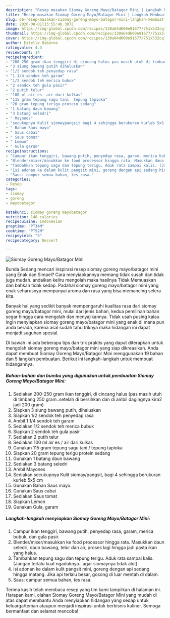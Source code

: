 ```yaml
---
description: "Resep masakan Siomay Goreng Mayo/Batagor Mini | Langkah Membuat Siomay Goreng Mayo/Batagor Mini Yang Enak Dan Mudah"
title: "Resep masakan Siomay Goreng Mayo/Batagor Mini | Langkah Membuat Siomay Goreng Mayo/Batagor Mini Yang Enak Dan Mudah"
slug: 66-resep-masakan-siomay-goreng-mayo-batagor-mini-langkah-membuat-siomay-goreng-mayo-batagor-mini-yang-enak-dan-mudah
date: 2020-08-01T15:55:40.307Z
image: https://img-global.cpcdn.com/recipes/130a64d600e91677/751x532cq70/siomay-goreng-mayobatagor-mini-foto-resep-utama.jpg
thumbnail: https://img-global.cpcdn.com/recipes/130a64d600e91677/751x532cq70/siomay-goreng-mayobatagor-mini-foto-resep-utama.jpg
cover: https://img-global.cpcdn.com/recipes/130a64d600e91677/751x532cq70/siomay-goreng-mayobatagor-mini-foto-resep-utama.jpg
author: Estelle Osborne
ratingvalue: 4.3
reviewcount: 14
recipeingredient:
- "200-250 gram ikan tenggiri di cincang halus pas masih utuh di timbang 250 gramsetelah di bersihkan dan di ambil dagingnya kira2 jadi 200 gram"
- "3 siung bawang putih dihaluskan"
- "1/2 sendok teh penyedap rasa"
- "1 1/4 sendok teh garam"
- "1/2 sendok teh merica bubuk"
- "2 sendok teh gula pasir"
- "2 putih telur"
- "100 ml air es  air dari kulkas"
- "115 gram tepung sagu tani  tepung tapioka"
- "20 gram tepung terigu protein sedang"
- "1 batang daun bawang"
- "3 batang seledri"
- " Mayones"
- "secukupnya Kulit siomaypangsit bagi 4 sehingga berukuran kurleb 5x5 cm"
- " Bahan Saus mayo"
- " Saus cabai"
- " Saus tomat"
- " Lemon"
- " Gula garam"
recipeinstructions:
- "Campur ikan tenggiri, bawang putih, penyedap rasa, garam, merica bubuk, dan gula pasir."
- "Blender/mixer/masukkan ke food processor hingga rata. Masukkan daun seledri, daun bawang, telur dan air, proses lagi hingga jadi pasta ikan yang halus."
- "Tambahkan tepung sagu dan tepung terigu. Aduk rata sampai kalis. (Jangan terlalu kuat ngaduknya.. agar siomaynya tidak alot)"
- "Isi adonan ke dalam kulit pangsit mini, goreng dengan api sedang hingga matang. Jika api terlalu besar, gosong di luar mentah di dalam."
- "Saus: campur semua bahan, tes rasa."
categories:
- Resep
tags:
- siomay
- goreng
- mayobatagor

katakunci: siomay goreng mayobatagor 
nutrition: 148 calories
recipecuisine: Indonesian
preptime: "PT34M"
cooktime: "PT52M"
recipeyield: "3"
recipecategory: Dessert

---
```



![Siomay Goreng Mayo/Batagor Mini](https://img-global.cpcdn.com/recipes/130a64d600e91677/751x532cq70/siomay-goreng-mayobatagor-mini-foto-resep-utama.jpg)

Bunda Sedang mencari inspirasi resep siomay goreng mayo/batagor mini yang Enak dan Simpel? Cara menyiapkannya memang tidak susah dan tidak juga mudah. andaikan keliru mengolah maka hasilnya Tidak Memuaskan dan bahkan tidak sedap. Padahal siomay goreng mayo/batagor mini yang enak seharusnya mempunyai aroma dan rasa yang bisa memancing selera kita.



Banyak hal yang sedikit banyak mempengaruhi kualitas rasa dari siomay goreng mayo/batagor mini, mulai dari jenis bahan, kedua pemilihan bahan segar hingga cara mengolah dan menyajikannya. Tidak usah pusing kalau ingin menyiapkan siomay goreng mayo/batagor mini yang enak di mana pun anda berada, karena asal sudah tahu triknya maka hidangan ini dapat menjadi suguhan spesial.


Di bawah ini ada beberapa tips dan trik praktis yang dapat diterapkan untuk mengolah siomay goreng mayo/batagor mini yang siap dikreasikan. Anda dapat membuat Siomay Goreng Mayo/Batagor Mini menggunakan 19 bahan dan 5 langkah pembuatan. Berikut ini langkah-langkah untuk membuat hidangannya.

<!--inarticleads1-->

##### Bahan-bahan dan bumbu yang digunakan untuk pembuatan Siomay Goreng Mayo/Batagor Mini:

1. Sediakan 200-250 gram ikan tenggiri, di cincang halus (pas masih utuh di timbang 250 gram..setelah di bersihkan dan di ambil dagingnya kira2 jadi 200 gram)
1. Siapkan 3 siung bawang putih, dihaluskan
1. Siapkan 1/2 sendok teh penyedap rasa
1. Ambil 1 1/4 sendok teh garam
1. Sediakan 1/2 sendok teh merica bubuk
1. Siapkan 2 sendok teh gula pasir
1. Sediakan 2 putih telur
1. Sediakan 100 ml air es / air dari kulkas
1. Gunakan 115 gram tepung sagu tani / tepung tapioka
1. Siapkan 20 gram tepung terigu protein sedang
1. Gunakan 1 batang daun bawang
1. Sediakan 3 batang seledri
1. Ambil  Mayones
1. Sediakan secukupnya Kulit siomay/pangsit, bagi 4 sehingga berukuran kurleb 5x5 cm
1. Gunakan  Bahan Saus mayo:
1. Gunakan  Saus cabai
1. Sediakan  Saus tomat
1. Siapkan  Lemon
1. Gunakan  Gula, garam




<!--inarticleads2-->

##### Langkah-langkah menyiapkan Siomay Goreng Mayo/Batagor Mini:

1. Campur ikan tenggiri, bawang putih, penyedap rasa, garam, merica bubuk, dan gula pasir.
1. Blender/mixer/masukkan ke food processor hingga rata. Masukkan daun seledri, daun bawang, telur dan air, proses lagi hingga jadi pasta ikan yang halus.
1. Tambahkan tepung sagu dan tepung terigu. Aduk rata sampai kalis. (Jangan terlalu kuat ngaduknya.. agar siomaynya tidak alot)
1. Isi adonan ke dalam kulit pangsit mini, goreng dengan api sedang hingga matang. Jika api terlalu besar, gosong di luar mentah di dalam.
1. Saus: campur semua bahan, tes rasa.




Terima kasih telah membaca resep yang tim kami tampilkan di halaman ini. Harapan kami, olahan Siomay Goreng Mayo/Batagor Mini yang mudah di atas dapat membantu Anda menyiapkan hidangan yang sedap untuk keluarga/teman ataupun menjadi inspirasi untuk berbisnis kuliner. Semoga bermanfaat dan selamat mencoba!
